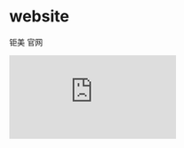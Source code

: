 # website
钜美 官网

<iframe src='https://www.bilibili.com/video/BV1E5411g7H1?share_source=copy_web' scrolling='no' border='0' frameborder='no' framespacing='0' allowfullscreen='true'> </iframe>


